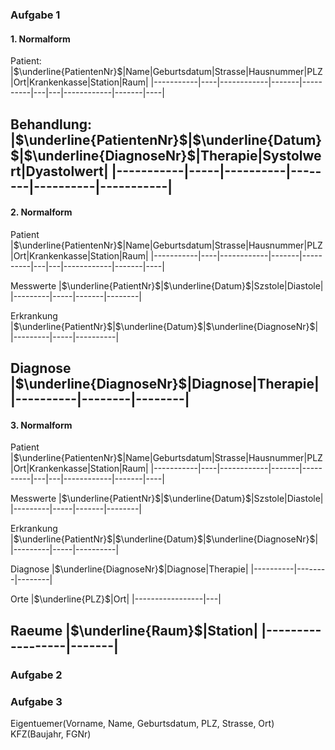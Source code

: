### Aufgabe 1 
#### **1. Normalform**
Patient:
|$\underline{PatientenNr}$|Name|Geburtsdatum|Strasse|Hausnummer|PLZ|Ort|Krankenkasse|Station|Raum|
|-----------|----|------------|-------|----------|---|---|------------|-------|----|

Behandlung:
|$\underline{PatientenNr}$|$\underline{Datum}$|$\underline{DiagnoseNr}$|Therapie|Systolwert|Dyastolwert|
|-----------|-----|----------|--------|----------|-----------|
---
#### **2. Normalform**
Patient
|$\underline{PatientenNr}$|Name|Geburtsdatum|Strasse|Hausnummer|PLZ|Ort|Krankenkasse|Station|Raum|
|-----------|----|------------|-------|----------|---|---|------------|-------|----|

Messwerte
|$\underline{PatientNr}$|$\underline{Datum}$|Szstole|Diastole|
|---------|-----|-------|--------|

Erkrankung
|$\underline{PatientNr}$|$\underline{Datum}$|$\underline{DiagnoseNr}$|
|---------|-----|----------|

Diagnose
|$\underline{DiagnoseNr}$|Diagnose|Therapie|
|----------|--------|--------|
---
#### 3. Normalform
Patient
|$\underline{PatientenNr}$|Name|Geburtsdatum|Strasse|Hausnummer|PLZ|Ort|Krankenkasse|Station|Raum|
|-----------|----|------------|-------|----------|---|---|------------|-------|----|

Messwerte
|$\underline{PatientNr}$|$\underline{Datum}$|Szstole|Diastole|
|---------|-----|-------|--------|

Erkrankung
|$\underline{PatientNr}$|$\underline{Datum}$|$\underline{DiagnoseNr}$|
|---------|-----|----------|

Diagnose
|$\underline{DiagnoseNr}$|Diagnose|Therapie|
|----------|--------|--------|

Orte
|$\underline{PLZ}$|Ort|
|-----------------|---|

Raeume
|$\underline{Raum}$|Station|
|------------------|-------|
---                                                                             
### Aufgabe 2
### Aufgabe 3
Eigentuemer(Vorname, Name, Geburtsdatum, PLZ, Strasse, Ort)\
KFZ(Baujahr, FGNr)